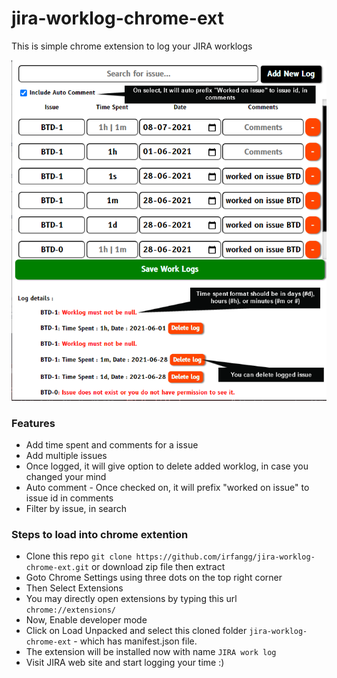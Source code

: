 # jira-worklog-chrome-ext

This is simple chrome extension to log your JIRA worklogs

![alt text](https://github.com/irfangg/jira-worklog-chrome-ext/blob/main/screenshot.png?raw=true)

### Features
- Add time spent and comments for a issue
- Add multiple issues
- Once logged, it will give option to delete added worklog, in case you changed your mind
- Auto comment - Once checked on, it will prefix "worked on issue" to issue id in comments
- Filter by issue, in search

### Steps to load into chrome extention
- Clone this repo `git clone https://github.com/irfangg/jira-worklog-chrome-ext.git` or download zip file then extract
- Goto Chrome Settings using three dots on the top right corner
- Then Select Extensions
- You may directly open extensions by typing this url `chrome://extensions/`
- Now, Enable developer mode
- Click on Load Unpacked and select this cloned folder `jira-worklog-chrome-ext` - which has manifest.json file.
- The extension will be installed now with name `JIRA work log`
- Visit JIRA web site and start logging your time :)
